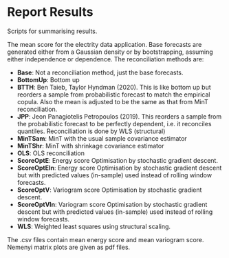 # Report Results

Scripts for summarising results.

The mean score for the electrity data application. Base forecasts are generated either from a Gaussian density or by bootstrapping, assuming either independence or dependence. The reconciliation methods are:

- **Base**: Not a reconciliation method, just the base forecasts.
- **BottomUp**: Bottom up
- **BTTH**: Ben Taieb, Taylor Hyndman (2020). This is like bottom up but reorders a sample from
probabilistic forecast to match the empirical copula. Also the mean is adjusted to be the same as that
from MinT reconciliation.
- **JPP**: Jeon Panagiotelis Petropoulos (2019). This reorders a sample from the probabilistic forecast to be
perfectly dependent, i.e. it reconciles quantiles. Reconciliation is done by WLS (structural)
- **MinTSam**: MinT with the usual sample covariance estimator
- **MinTShr**: MinT with shrinkage covariance estimator
- **OLS**: OLS reconciliation
- **ScoreOptE**: Energy score Optimisation by stochastic gradient descent.
- **ScoreOptEIn**: Energy score Optimisation by stochastic gradient descent but with predicted values
(in-sample) used instead of rolling window forecasts.
- **ScoreOptV**: Variogram score Optimisation by stochastic gradient descent.
- **ScoreOptVIn**: Variogram score Optimisation by stochastic gradient descent but with predicted values
(in-sample) used instead of rolling window forecasts.
- **WLS**: Weighted least squares using structural scaling.

The .csv files contain mean energy score and mean variogram score. Nemenyi matrix plots are given as pdf files.
